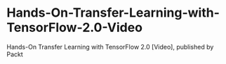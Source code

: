 # Hands-On-Transfer-Learning-with-TensorFlow-2.0-Video
Hands-On Transfer Learning with TensorFlow 2.0 [Video], published by Packt
